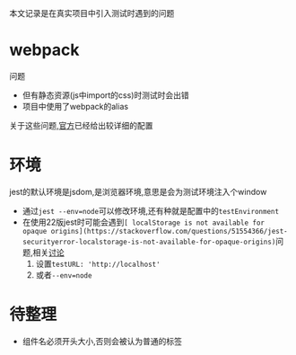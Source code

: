 

本文记录是在真实项目中引入测试时遇到的问题



# webpack

问题

- 但有静态资源(js中import的css)时测试时会出错
- 项目中使用了webpack的alias

关于这些问题,[官方](https://jestjs.io/docs/zh-Hans/webpack)已经给出较详细的配置





# 环境

jest的默认环境是jsdom,是浏览器环境,意思是会为测试环境注入个window

- 通过`jest --env=node`可以修改环境,还有种就是配置中的`testEnvironment`
- 在使用22版jest时可能会遇到`[ localStorage is not available for opaque origins](https://stackoverflow.com/questions/51554366/jest-securityerror-localstorage-is-not-available-for-opaque-origins)`问题,相关[讨论](https://github.com/facebook/jest/issues/6766)
  1. 设置`testURL: 'http://localhost' `
  2. 或者`--env=node`





# 待整理

- 组件名必须开头大小,否则会被认为普通的标签

